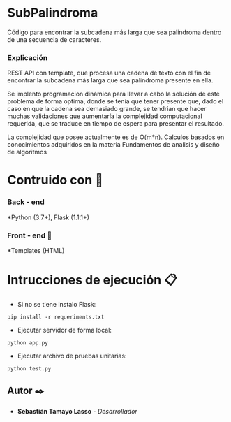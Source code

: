 # SubPalindroma
Código para encontrar la subcadena más larga que sea palindroma dentro de una secuencia de caracteres. 

### Explicación
REST API con template, que procesa una cadena de texto con el fin de encontrar la subcadena más larga que sea palindroma presente en ella.

Se implento programacion dinámica para llevar a cabo la solución de este problema de forma optima, donde se tenia que tener presente que, dado 
el caso en que la cadena sea demasiado grande, se tendrian que hacer muchas validaciones que aumentaría la complejidad computacional requerida, 
que se traduce en tiempo de espera para presentar el resultado. 

La complejidad que posee actualmente es de O(m*n). Calculos basados en conocimientos adquiridos en la materia Fundamentos de analisis y diseño de algoritmos

# Contruido con 🔧
### Back - end
*Python (3.7+), Flask (1.1.1+) 
### Front - end 🎨
*Templates (HTML)

# Intrucciones de ejecución 📋
* Si no se tiene instalo Flask:
```
pip install -r requeriments.txt
```
* Ejecutar servidor de forma local:

```
python app.py
```
* Ejecutar archivo de pruebas unitarias:

```
python test.py
```

## Autor ✒️

* **Sebastián Tamayo Lasso** - *Desarrollador* 

